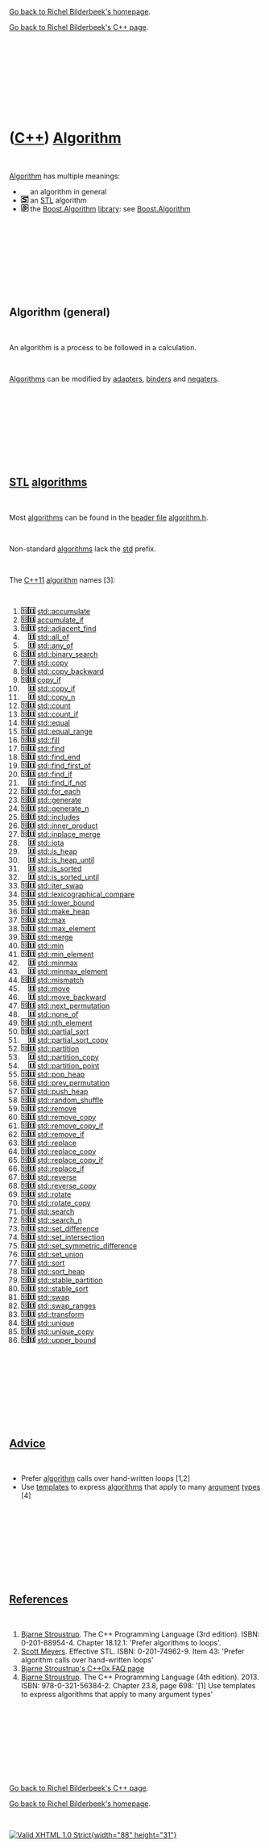 [Go back to Richel Bilderbeek's homepage](index.htm).

[Go back to Richel Bilderbeek's C++ page](Cpp.htm).

 

 

 

 

 

([C++](Cpp.htm)) [Algorithm](CppAlgorithm.htm)
==============================================

 

[Algorithm](CppAlgorithm.htm) has multiple meanings:

-   ![ ](PicSpacer.png) an algorithm in general
-   ![STL](PicStl.png) an [STL](CppStl.htm) algorithm
-   ![Boost](PicBoost.png) the [Boost.Algorithm](CppBoostAlgorithm.htm)
    [library](CppLibrary.htm): see
    [Boost.Algorithm](CppBoostAlgorithm.htm)

 

 

 

 

 

Algorithm (general)
-------------------

 

An algorithm is a process to be followed in a calculation.

 

[Algorithms](CppAlgorithm.htm) can be modified by
[adapters](CppAdapter.htm), [binders](CppBinder.htm) and
[negaters](CppNegater.htm).

 

 

 

 

 

[STL](CppStl.htm) [algorithms](CppAlgorithm.htm)
------------------------------------------------

 

Most [algorithms](CppAlgorithm.htm) can be found in the [header
file](CppHeaderFile.htm) [algorithm.h](CppAlgorithmH.htm).

 

Non-standard [algorithms](CppAlgorithm.htm) lack the [std](CppStd.htm)
prefix.

 

The [C++11](Cpp11.htm) [algorithm](CppAlgorithm.htm) names \[3\]:

 

1.  ![C++98](PicCpp98.png)![C++11](PicCpp11.png)
    [std::accumulate](CppStdAccumulate.htm)
2.  ![C++98](PicCpp98.png)![C++11](PicCpp11.png)
    [accumulate\_if](CppStdAccumulate_if.htm)
3.  ![C++98](PicCpp98.png)![C++11](PicCpp11.png)
    [std::adjacent\_find](CppStdAdjacent_find.htm)
4.  ![ ](PicSpacer.png)![C++11](PicCpp11.png)
    [std::all\_of](CppStdAll_of.htm)
5.  ![ ](PicSpacer.png)![C++11](PicCpp11.png)
    [std::any\_of](CppStdAny_of.htm)
6.  ![C++98](PicCpp98.png)![C++11](PicCpp11.png)
    [std::binary\_search](CppStdBinary_search.htm)
7.  ![C++98](PicCpp98.png)![C++11](PicCpp11.png)
    [std::copy](CppStdCopy.htm)
8.  ![C++98](PicCpp98.png)![C++11](PicCpp11.png)
    [std::copy\_backward](CppStdCopy_backward.htm)
9.  ![C++98](PicCpp98.png)![C++11](PicCpp11.png)
    [copy\_if](CppCopy_if.htm)
10. ![ ](PicSpacer.png)![C++11](PicCpp11.png)
    [std::copy\_if](CppCopy_if.htm)
11. ![ ](PicSpacer.png)![C++11](PicCpp11.png)
    [std::copy\_n](CppStdCopy_n.htm)
12. ![C++98](PicCpp98.png)![C++11](PicCpp11.png)
    [std::count](CppCStdount.htm)
13. ![C++98](PicCpp98.png)![C++11](PicCpp11.png)
    [std::count\_if](CppStdCount_if.htm)
14. ![C++98](PicCpp98.png)![C++11](PicCpp11.png)
    [std::equal](CppStdEqual.htm)
15. ![C++98](PicCpp98.png)![C++11](PicCpp11.png)
    [std::equal\_range](CppStdEqual_range.htm)
16. ![C++98](PicCpp98.png)![C++11](PicCpp11.png)
    [std::fill](CppStdFill.htm)
17. ![C++98](PicCpp98.png)![C++11](PicCpp11.png)
    [std::find](CppStdFind.htm)
18. ![C++98](PicCpp98.png)![C++11](PicCpp11.png)
    [std::find\_end](CppStdFind_end.htm)
19. ![C++98](PicCpp98.png)![C++11](PicCpp11.png)
    [std::find\_first\_of](CppStdFind_first_of.htm)
20. ![C++98](PicCpp98.png)![C++11](PicCpp11.png)
    [std::find\_if](CppStdFind_if.htm)
21. ![ ](PicSpacer.png)![C++11](PicCpp11.png)
    [std::find\_if\_not](CppStdFind_if_not.htm)
22. ![C++98](PicCpp98.png)![C++11](PicCpp11.png)
    [std::for\_each](CppStdFor_each.htm)
23. ![C++98](PicCpp98.png)![C++11](PicCpp11.png)
    [std::generate](CppStdGenerate.htm)
24. ![C++98](PicCpp98.png)![C++11](PicCpp11.png)
    [std::generate\_n](CppStdGenerate_n.htm)
25. ![C++98](PicCpp98.png)![C++11](PicCpp11.png)
    [std::includes](CppStdIncludes.htm)
26. ![C++98](PicCpp98.png)![C++11](PicCpp11.png)
    [std::inner\_product](CppStdInner_product.htm)
27. ![C++98](PicCpp98.png)![C++11](PicCpp11.png)
    [std::inplace\_merge](CppStdInplace_merge.htm)
28. ![ ](PicSpacer.png)![C++11](PicCpp11.png)
    [std::iota](CppStdIota.htm)
29. ![ ](PicSpacer.png)![C++11](PicCpp11.png)
    [std::is\_heap](CppStdIs_heap.htm)
30. ![ ](PicSpacer.png)![C++11](PicCpp11.png)
    [std::is\_heap\_until](CppStdIs_heap_until.htm)
31. ![ ](PicSpacer.png)![C++11](PicCpp11.png)
    [std::is\_sorted](CppStdIs_sorted.htm)
32. ![ ](PicSpacer.png)![C++11](PicCpp11.png)
    [std::is\_sorted\_until](CppStdIs_sorted_until.htm)
33. ![C++98](PicCpp98.png)![C++11](PicCpp11.png)
    [std::iter\_swap](CppStdIter_swap.htm)
34. ![C++98](PicCpp98.png)![C++11](PicCpp11.png)
    [std::lexicographical\_compare](CppStdLexicographical_compare.htm)
35. ![C++98](PicCpp98.png)![C++11](PicCpp11.png)
    [std::lower\_bound](CppStdLower_bound.htm)
36. ![C++98](PicCpp98.png)![C++11](PicCpp11.png)
    [std::make\_heap](CppStdMake_heap.htm)
37. ![C++98](PicCpp98.png)![C++11](PicCpp11.png)
    [std::max](CppStdMax.htm)
38. ![C++98](PicCpp98.png)![C++11](PicCpp11.png)
    [std::max\_element](CppStdMax_element.htm)
39. ![C++98](PicCpp98.png)![C++11](PicCpp11.png)
    [std::merge](CppStdMerge.htm)
40. ![C++98](PicCpp98.png)![C++11](PicCpp11.png)
    [std::min](CppStdMin.htm)
41. ![C++98](PicCpp98.png)![C++11](PicCpp11.png)
    [std::min\_element](CppStdMin_element.htm)
42. ![ ](PicSpacer.png)![C++11](PicCpp11.png)
    [std::minmax](CppStdMinmax.htm)
43. ![ ](PicSpacer.png)![C++11](PicCpp11.png)
    [std::minmax\_element](CppStdMinmax_element.htm)
44. ![C++98](PicCpp98.png)![C++11](PicCpp11.png)
    [std::mismatch](CppStdMismatch.htm)
45. ![ ](PicSpacer.png)![C++11](PicCpp11.png)
    [std::move](CppStdMove.htm)
46. ![ ](PicSpacer.png)![C++11](PicCpp11.png)
    [std::move\_backward](CppStdMove_backward.htm)
47. ![C++98](PicCpp98.png)![C++11](PicCpp11.png)
    [std::next\_permutation](CppStdNext_permutation.htm)
48. ![ ](PicSpacer.png)![C++11](PicCpp11.png)
    [std::none\_of](CppStdNone_of.htm)
49. ![C++98](PicCpp98.png)![C++11](PicCpp11.png)
    [std::nth\_element](CppStdNth_element.htm)
50. ![C++98](PicCpp98.png)![C++11](PicCpp11.png)
    [std::partial\_sort](CppStdPartial_sort.htm)
51. ![ ](PicSpacer.png)![C++11](PicCpp11.png)
    [std::partial\_sort\_copy](CppStdPartial_sort_copy.htm)
52. ![C++98](PicCpp98.png)![C++11](PicCpp11.png)
    [std::partition](CppStdPartition.htm)
53. ![ ](PicSpacer.png)![C++11](PicCpp11.png)
    [std::partition\_copy](CppStdPartition_copy.htm)
54. ![ ](PicSpacer.png)![C++11](PicCpp11.png)
    [std::partition\_point](CppStdPartition_point.htm)
55. ![C++98](PicCpp98.png)![C++11](PicCpp11.png)
    [std::pop\_heap](CppStdPop_heap.htm)
56. ![C++98](PicCpp98.png)![C++11](PicCpp11.png)
    [std::prev\_permutation](CppStdPrev_permutation.htm)
57. ![C++98](PicCpp98.png)![C++11](PicCpp11.png)
    [std::push\_heap](CppStdPush_heap.htm)
58. ![C++98](PicCpp98.png)![C++11](PicCpp11.png)
    [std::random\_shuffle](CppStdRandom_shuffle.htm)
59. ![C++98](PicCpp98.png)![C++11](PicCpp11.png)
    [std::remove](CppStdRemove.htm)
60. ![C++98](PicCpp98.png)![C++11](PicCpp11.png)
    [std::remove\_copy](CppStdRemove_copy.htm)
61. ![C++98](PicCpp98.png)![C++11](PicCpp11.png)
    [std::remove\_copy\_if](CppStdRemove_copy_if.htm)
62. ![C++98](PicCpp98.png)![C++11](PicCpp11.png)
    [std::remove\_if](CppStdRemove_if.htm)
63. ![C++98](PicCpp98.png)![C++11](PicCpp11.png)
    [std::replace](CppStdReplace.htm)
64. ![C++98](PicCpp98.png)![C++11](PicCpp11.png)
    [std::replace\_copy](CppStdReplace_copy.htm)
65. ![C++98](PicCpp98.png)![C++11](PicCpp11.png)
    [std::replace\_copy\_if](CppStdReplace_copy_if.htm)
66. ![C++98](PicCpp98.png)![C++11](PicCpp11.png)
    [std::replace\_if](CppStdReplace_if.htm)
67. ![C++98](PicCpp98.png)![C++11](PicCpp11.png)
    [std::reverse](CppStdReverse.htm)
68. ![C++98](PicCpp98.png)![C++11](PicCpp11.png)
    [std::reverse\_copy](CppStdReverse_copy.htm)
69. ![C++98](PicCpp98.png)![C++11](PicCpp11.png)
    [std::rotate](CppStdRotate.htm)
70. ![C++98](PicCpp98.png)![C++11](PicCpp11.png)
    [std::rotate\_copy](CppStdRotate_copy.htm)
71. ![C++98](PicCpp98.png)![C++11](PicCpp11.png)
    [std::search](CppStdSearch.htm)
72. ![C++98](PicCpp98.png)![C++11](PicCpp11.png)
    [std::search\_n](CppStdSearch_n.htm)
73. ![C++98](PicCpp98.png)![C++11](PicCpp11.png)
    [std::set\_difference](CppStdSet_difference.htm)
74. ![C++98](PicCpp98.png)![C++11](PicCpp11.png)
    [std::set\_intersection](CppStdSet_intersection.htm)
75. ![C++98](PicCpp98.png)![C++11](PicCpp11.png)
    [std::set\_symmetric\_difference](CppStdSet_symmetric_difference.htm)
76. ![C++98](PicCpp98.png)![C++11](PicCpp11.png)
    [std::set\_union](CppStdSet_union.htm)
77. ![C++98](PicCpp98.png)![C++11](PicCpp11.png)
    [std::sort](CppStdSort.htm)
78. ![C++98](PicCpp98.png)![C++11](PicCpp11.png)
    [std::sort\_heap](CppStdSort_heap.htm)
79. ![C++98](PicCpp98.png)![C++11](PicCpp11.png)
    [std::stable\_partition](CppStdStable_partition.htm)
80. ![C++98](PicCpp98.png)![C++11](PicCpp11.png)
    [std::stable\_sort](CppStdStable_sort.htm)
81. ![C++98](PicCpp98.png)![C++11](PicCpp11.png)
    [std::swap](CppStdSwap.htm)
82. ![C++98](PicCpp98.png)![C++11](PicCpp11.png)
    [std::swap\_ranges](CppStdSwap_ranges.htm)
83. ![C++98](PicCpp98.png)![C++11](PicCpp11.png)
    [std::transform](CppStdTransform.htm)
84. ![C++98](PicCpp98.png)![C++11](PicCpp11.png)
    [std::unique](CppStdUnique.htm)
85. ![C++98](PicCpp98.png)![C++11](PicCpp11.png)
    [std::unique\_copy](CppStdUnique_copy.htm)
86. ![C++98](PicCpp98.png)![C++11](PicCpp11.png)
    [std::upper\_bound](CppStdUpper_bound.htm)

 

 

 

 

 

[Advice](CppAdvice.htm)
-----------------------

 

-   Prefer [algorithm](CppAlgorithm.htm) calls over hand-written loops
    \[1,2\]
-   Use [templates](CppTemplate.htm) to express
    [algorithms](CppAlgorithm.htm) that apply to many
    [argument](CppArgument.htm) [types](CppDataType.htm) \[4\]

 

 

 

 

 

[References](CppReferences.htm)
-------------------------------

 

1.  [Bjarne Stroustrup](CppBjarneStroustrup.htm). The C++ Programming
    Language (3rd edition). ISBN: 0-201-88954-4. Chapter 18.12.1:
    'Prefer algorithms to loops'.
2.  [Scott Meyers](CppScottMeyers.htm). Effective STL.
    ISBN: 0-201-74962-9. Item 43: 'Prefer algorithm calls over
    hand-written loops'
3.  [Bjarne Stroustrup's C++0x FAQ
    page](http://www2.research.att.com/~bs/C++0xFAQ.html#algorithms)
4.  [Bjarne Stroustrup](CppBjarneStroustrup.htm). The C++ Programming
    Language (4th edition). 2013. ISBN: 978-0-321-56384-2. Chapter 23.8,
    page 698: '\[1\] Use templates to express algorithms that apply to
    many argument types'

 

 

 

 

 

[Go back to Richel Bilderbeek's C++ page](Cpp.htm).

[Go back to Richel Bilderbeek's homepage](index.htm).

 

[![Valid XHTML 1.0 Strict](valid-xhtml10.png){width="88"
height="31"}](http://validator.w3.org/check?uri=referer)
